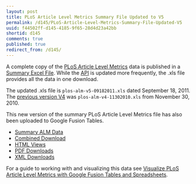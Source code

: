 ```yaml
--- 
layout: post
title: PLoS Article Level Metrics Summary File Updated to V5
permalink: /d145/PLoS-Article-Level-Metrics-Summary-File-Updated-V5
uuid: f44502ff-d145-4185-9f65-28d4d23a42bb
shortid: d145
comments: true
published: true
redirect_from: /d145/
---
```


A complete copy of the [PLoS Article Level Metrics][plosalm] data is published in a [Summary Excel File][almxls]. While the [API][almapi] is updated more frequently, the .xls file provides all the data in one download.

The updated .xls file is `plos-alm-v5-09182011.xls` dated September 18, 2011. The [previous version V4][plosalmv4] was `plos-alm-v4-11302010.xls` from November 30, 2010.
<!--more-->

[sourcexls]: http://www.plosone.org/static/plos-alm.zip
[plosalmv4]: /2011/08/14/PLoS-Article-Level-Metrics-on-Google-Fusion-Tables-Updated-to-V4/


[plosalm]: http://article-level-metrics.plos.org/
[almapi]: http://api.plos.org/alm/faq/
[almxls]: http://www.plosone.org/static/plos-alm.zip

This new version of the summary PLoS Article Level Metrics file has also been uploaded to Google Fusion Tables.

* [Summary ALM Data][summary]
* [Combined Download][combined]
* [HTML Views][html]
* [PDF Downloads][pdf]
* [XML Downloads][xml]

[summary]: https://www.google.com/fusiontables/DataSource?snapid=S332280Co9O
[combined]: https://www.google.com/fusiontables/DataSource?snapid=S332283K46a
[html]: https://www.google.com/fusiontables/DataSource?snapid=S332284GWY1
[pdf]: https://www.google.com/fusiontables/DataSource?snapid=S332285trnJ
[xml]: https://www.google.com/fusiontables/DataSource?snapid=S3322864DUb

For a guide to working with and visualizing this data see [Visualize PLoS Article Level Metrics with Google Fusion Tables and Spreadsheets][visplos].

[visplos]: /2011/06/14/Visualize-PLoS-Article-Level-Metrics-with-Google-Fusion-Tables-and-Spreadsheets/
